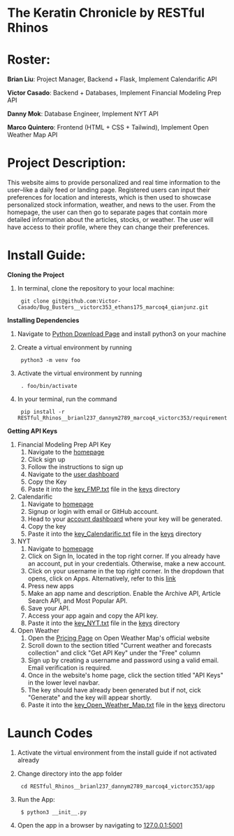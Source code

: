 # The Keratin Chronicle by RESTful Rhinos

# Roster:
**Brian Liu**: Project Manager, Backend + Flask, Implement Calendarific API

**Victor Casado**: Backend + Databases, Implement Financial Modeling Prep API

**Danny Mok**: Database Engineer, Implement NYT API

**Marco Quintero**: Frontend (HTML + CSS + Tailwind), Implement Open Weather Map API

# Project Description:
This website aims to provide personalized and real time information to the user–like a daily feed or landing page. Registered users can input their preferences for location and interests, which is then used to showcase personalized stock information, weather, and news to the user. From the homepage, the user can then go to separate pages that contain more detailed information about the articles, stocks, or weather. The user will have access to their profile, where they can change their preferences. 

# Install Guide:

**Cloning the Project**
1. In terminal, clone the repository to your local machine:

        git clone git@github.com:Victor-Casado/Bug_Busters__victorc353_ethans175_marcoq4_qianjunz.git


**Installing Dependencies**
1. Navigate to [Python Download Page](https://www.python.org/downloads/) and install python3 on your machine
2. Create a virtual environment by running
 
        python3 -m venv foo

3. Activate the virtual environment by running

        . foo/bin/activate


3. In your terminal, run the command

        pip install -r RESTful_Rhinos__brianl237_dannym2789_marcoq4_victorc353/requirements.txt

**Getting API Keys**

1. Financial Modeling Prep API Key
   1. Navigate to the [homepage](https://site.financialmodelingprep.com/)
   2. Click sign up
   3. Follow the instructions to sign up
   4. Navigate to the [user dashboard](https://site.financialmodelingprep.com/developer/docs/dashboard)
   5. Copy the Key
   6. Paste it into the [key_FMP.txt](keys/key_FMP.txt) file in the [keys](keys/) directory
2. Calendarific
   1. Navigate to [homepage](https://calendarific.com/)
   2. Signup or login with email or GitHub account.
   3. Head to your [account dashboard](https://calendarific.com/account/dashboard) where your key will be generated.
   4. Copy the key
   5. Paste it into the [key_Calendarific.txt](keys/key_Calendarific.txt) file in the [keys](keys/) directory
4. NYT
   1. Navigate to [homepage](https://developer.nytimes.com/)
   2. Click on Sign In, located in the top right corner. If you already have an account, put in your credentials. Otherwise, make a new account.
   3. Click on your username in the top right corner. In the dropdown that opens, click on Apps. Alternatively, refer to this [link](https://developer.nytimes.com/my-apps)
   4. Press new apps
   5. Make an app name and description. Enable the Archive API, Article Search API, and Most Popular API.
   6. Save your API.
   7. Access your app again and copy the API key.
   8. Paste it into the [key_NYT.txt](keys/key_NYT.txt) file in the [keys](keys/) directory
6. Open Weather
   1. Open the [Pricing Page](https://openweathermap.org/price) on Open Weather Map's official website
   2. Scroll down to the section titled "Current weather and forecasts collection" and click "Get API Key" under the "Free" column
   3. Sign up by creating a username and password using a valid email. Email verification is required.
   4. Once in the website's home page, click the section titled "API Keys" in the lower level navbar.
   5. The key should have already been generated but if not, cick "Generate" and the key will appear shortly.
   6. Paste it into the [key_Open_Weather_Map.txt](keys/key_Open_Weather_Map.txt) file in the [keys](keys/) directoru



# Launch Codes
1. Activate the virtual environment from the install guide if not activated already
2. Change directory into the app folder

        cd RESTful_Rhinos__brianl237_dannym2789_marcoq4_victorc353/app


3. Run the App:

        $ python3 __init__.py

4. Open the app in a browser by navigating to <a href="http://127.0.0.1:5001">127.0.0.1:5001</a>
